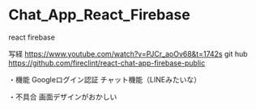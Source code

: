 # Chat_App_React_Firebase

react
firebase 

写経
https://www.youtube.com/watch?v=PJCr_aoOv68&t=1742s
git hub 
https://github.com/fireclint/react-chat-app-firebase-public

・機能
Googleログイン認証
チャット機能（LINEみたいな）

・不具合
画面デザインがおかしい
